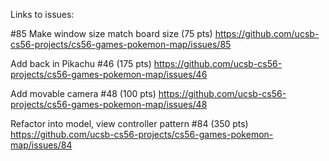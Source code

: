 Links to issues:

#85 Make window size match board size (75 pts)
https://github.com/ucsb-cs56-projects/cs56-games-pokemon-map/issues/85

Add back in Pikachu #46 (175 pts)
https://github.com/ucsb-cs56-projects/cs56-games-pokemon-map/issues/46

Add movable camera #48  (100 pts)
https://github.com/ucsb-cs56-projects/cs56-games-pokemon-map/issues/48

Refactor into model, view controller pattern #84 (350 pts)
https://github.com/ucsb-cs56-projects/cs56-games-pokemon-map/issues/84
